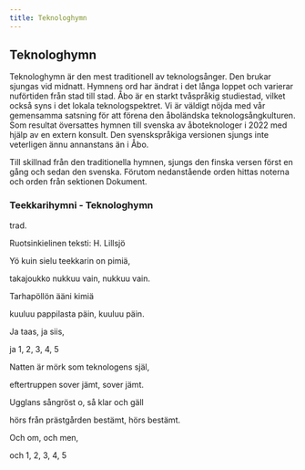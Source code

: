 ```yaml
---
title: Teknologhymn
---
```

## Teknologhymn

Teknologhymn är den mest traditionell av teknologsånger. Den brukar sjungas vid midnatt. Hymnens ord har ändrat i det långa loppet och varierar nuförtiden från stad till stad. Åbo är en starkt tvåspråkig studiestad, vilket också syns i det lokala teknologspektret. Vi är väldigt nöjda med vår gemensamma satsning för att förena den åboländska teknologsångkulturen. Som resultat översattes hymnen till svenska av åboteknologer i 2022 med hjälp av en extern konsult. Den svenskspråkiga versionen sjungs inte veterligen ännu annanstans än i Åbo.

Till skillnad från den traditionella hymnen, sjungs den finska versen först en gång och sedan den svenska. Förutom nedanstående orden hittas noterna och orden från sektionen Dokument.

### Teekkarihymni - Teknologhymn

trad.

Ruotsinkielinen teksti: H. Lillsjö

Yö kuin sielu teekkarin on pimiä,

takajoukko nukkuu vain, nukkuu vain.

Tarhapöllön ääni kimiä

kuuluu pappilasta päin, kuuluu päin.

Ja taas, ja siis,

ja 1, 2, 3, 4, 5

Natten är mörk som teknologens själ,

eftertruppen sover jämt, sover jämt.

Ugglans sångröst o, så klar och gäll

hörs från prästgården bestämt, hörs bestämt.

Och om, och men, 

och 1, 2, 3, 4, 5

